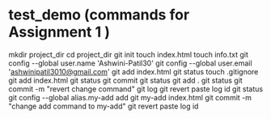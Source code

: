 # test_demo  (commands for Assignment 1 )

mkdir project_dir
cd project_dir
git init
touch index.html
touch info.txt
git config --global user.name 'Ashwini-Patil30'
git config --global user.email 'ashwinipatil3010@gmail.com'
git add index.html
git status
touch .gitignore
git add index.html
git status
git commit
git status
git add .
git status
git commit -m "revert change command"
git log
git revert paste log id
git status
git config --global alias.my-add add
git my-add index.html
git commit -m "change add command to my-add"
git revert paste log id
